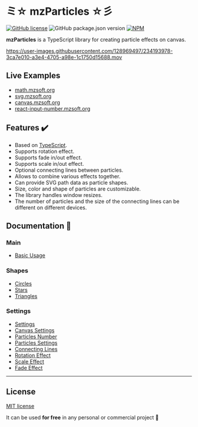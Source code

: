 # ミ☆ mzParticles ☆彡

[![GitHub license](https://img.shields.io/github/license/mzusin/mz-particles)](https://github.com/mzusin/mz-particles/blob/main/LICENSE.md)
![GitHub package.json version](https://img.shields.io/github/package-json/v/mzusin/mz-particles)
[![NPM](https://img.shields.io/badge/npm-particles-brightgreen)](https://www.npmjs.com/package/mz-particles)

**mzParticles** is a TypeScript library for creating particle effects on canvas.

https://user-images.githubusercontent.com/128969497/234193978-3ca7e010-a3e4-4705-a98e-1c1750d15688.mov

## Live Examples
- [math.mzsoft.org](https://math.mzsoft.org/)
- [svg.mzsoft.org](https://svg.mzsoft.org/)
- [canvas.mzsoft.org](https://canvas.mzsoft.org/)
- [react-input-number.mzsoft.org](https://react-input-number.mzsoft.org/)

## Features ✔️
- Based on [TypeScript](https://www.typescriptlang.org/).
- Supports rotation effect.
- Supports fade in/out effect.
- Supports scale in/out effect.
- Optional connecting lines between particles.
- Allows to combine various effects together.
- Can provide SVG path data as particle shapes.
- Size, color and shape of particles are customizable.
- The library handles window resizes.
- The number of particles and the size of the connecting lines can be different on different devices.

## Documentation 🔖
### Main 
- [Basic Usage](https://particles.mzsoft.org/pages/basic-usage.html)
### Shapes 
- [Circles](https://particles.mzsoft.org/pages/circles.html)
- [Stars](https://particles.mzsoft.org/pages/stars.html)
- [Triangles](https://particles.mzsoft.org/pages/triangles.html)
### Settings 
- [Settings](https://particles.mzsoft.org/pages/settings.html)
- [Canvas Settings](https://particles.mzsoft.org/pages/canvas-settings.html)
- [Particles Number](https://particles.mzsoft.org/pages/particles-number.html)
- [Particles Settings](https://particles.mzsoft.org/pages/particles-settings.html)
- [Connecting Lines](https://particles.mzsoft.org/pages/connecting-lines.html)
- [Rotation Effect](https://particles.mzsoft.org/pages/rotation-effect.html)
- [Scale Effect](https://particles.mzsoft.org/pages/scale-effect.html)
- [Fade Effect](https://particles.mzsoft.org/pages/fade-effect.html)
------------------------------









































































































































































































































































































































































































































































































## License

[MIT license](https://github.com/mzusin/mz-particles/blob/main/LICENSE.md)

It can be used **for free** in any personal or commercial project :gift: 



















































































































































